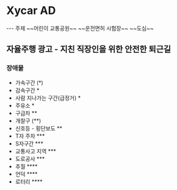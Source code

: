 <h1>Xycar AD</h1>
  ---
  주제
  ~~어린이 교통공원~~
  ~~운전면허 시험장~~
  ~~도심~~

  <h2>자율주행 광고 - 지친 직장인을 위한 안전한 퇴근길</h2>

  <h3>장애물</h3>
  <ul>
<li>가속구간 (*)</li> 
<li>감속구간 *</li>
<li>사람 지나가는 구간(급정거) *</li>
<li>주유소 *</li>
<li>구급차 **</li>
<li>개찰구 (**)</li>
<li>신호등 - 횡단보도 **</li>
<li>T자 주차 ***</li>
<li>S자구간 ***</li>
<li>교통사고 지역 ***</li>
<li>도로공사 ***</li>
<li>추월 ****</li>
<li>언덕 ****</li> 
<li>로터리 ****</li>
  </ul>
  
